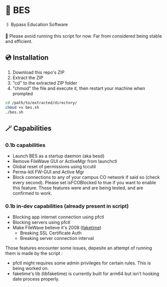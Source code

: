 # 🔏 BES
🖇️ Bypass Education Software

🚧 Please avoid running this script for now. Far from considered being stable and efficient. 

## 💿 Installation
1. Download this repo's ZIP
2. Extract the ZIP
3. "cd" to the extracted ZIP folder
4. "chmod" the file and execute it, then restart your machine when prompted
```bash
cd /path/to/extracted/directory/
chmod +x bes.sh
./bes.sh
```
## 🪄 Capabilities
### 0.1b capabilities
- Launch BES as a startup daemon (aka besd)
- Remove FileWave GUI or ActiveMgr from launchctl
- Global reset of permissions using tccutil
- Perma-kill FW-GUI and Active Mgr
- Block connections to any of your campus CO network if said so (check every second). Please set isFCOBlocked to true if you want to enable this feature.
Those features were and are being tested, and are confirmed to work.
   
### 0.1b in-dev capabilities (already present in script)
- Blocking app internet connection using pfctl
- Blocking servers using pfctl
- Make FileWave believe it's 2008 ([faketime](https://github.com/wolfcw/libfaketime))
  - Breaking SSL Certificate Auth
  - Breaking server connection interval

Those features encounter some issues, depesite an attempt of running them is made by the script :
 - pfctl might requires some admin privileges for certain rules. This is being worked on.
 - faketime's lib (libfaketime) is currently built for arm64 but isn't hooking date process properly.

